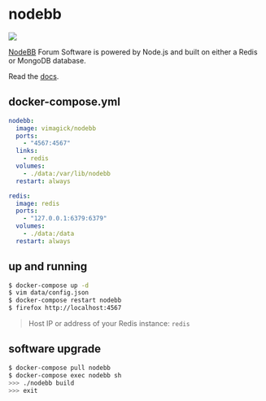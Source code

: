 nodebb
======

![](https://badge.imagelayers.io/vimagick/nodebb:latest.svg)

[NodeBB][1] Forum Software is powered by Node.js and built on either a Redis or MongoDB database.

Read the [docs][2].

## docker-compose.yml

```yaml
nodebb:
  image: vimagick/nodebb
  ports:
    - "4567:4567"
  links:
    - redis
  volumes:
    - ./data:/var/lib/nodebb
  restart: always

redis:
  image: redis
  ports:
    - "127.0.0.1:6379:6379"
  volumes:
    - ./data:/data
  restart: always
```

## up and running

```bash
$ docker-compose up -d
$ vim data/config.json
$ docker-compose restart nodebb
$ firefox http://localhost:4567
```

> Host IP or address of your Redis instance: `redis`

## software upgrade

```bash
$ docker-compose pull nodebb
$ docker-compose exec nodebb sh
>>> ./nodebb build
>>> exit
```

[1]: https://nodebb.org/
[2]: https://docs.nodebb.org/en/latest/
